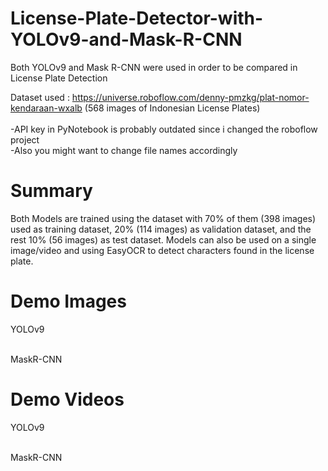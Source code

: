 # License-Plate-Detector-with-YOLOv9-and-Mask-R-CNN
Both YOLOv9 and Mask R-CNN were used in order to be compared in License Plate Detection

Dataset used : https://universe.roboflow.com/denny-pmzkg/plat-nomor-kendaraan-wxalb (568 images of Indonesian License Plates)
<br/>
<br/>
-API key in PyNotebook is probably outdated since i changed the roboflow project 
<br/>
-Also you might want to change file names accordingly

# Summary
Both Models are trained using the dataset with 70% of them (398 images) used as training dataset, 20% (114 images) as validation dataset, and the rest 10% (56 images) as test dataset.
Models can also be used on a single image/video and using EasyOCR to detect characters found in the license plate.

# Demo Images
YOLOv9

<br/>
MaskR-CNN

# Demo Videos
YOLOv9

<br/>
MaskR-CNN

